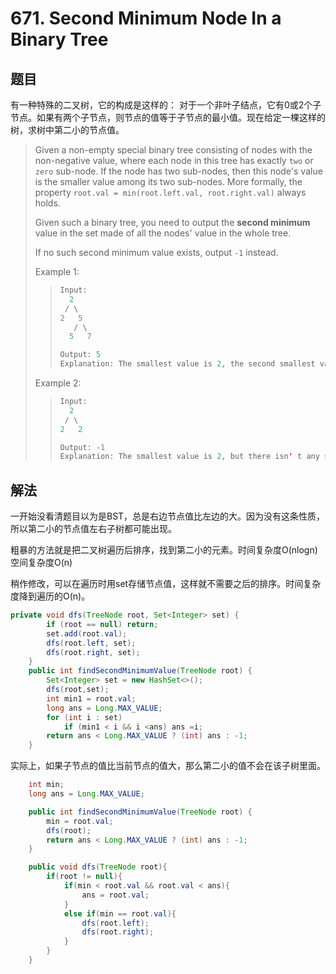 # 671. Second Minimum Node In a Binary Tree

## 题目

有一种特殊的二叉树，它的构成是这样的： 对于一个非叶子结点，它有0或2个子节点。如果有两个子节点，则节点的值等于子节点的最小值。现在给定一棵这样的树，求树中第二小的节点值。

>Given a non-empty special binary tree consisting of nodes with the non-negative value, where each node in this tree has exactly `two` or `zero` sub-node. If the node has two sub-nodes, then this node's value is the smaller value among its two sub-nodes. More formally, the property `root.val = min(root.left.val, root.right.val)` always holds.
>
>Given such a binary tree, you need to output the **second minimum** value in the set made of all the nodes' value in the whole tree.
>
>If no such second minimum value exists, output `-1` instead.
>
>Example 1:
>
>>```java
>>Input:
>>   2
>>  / \
>> 2   5
>>    / \
>>   5   7
>>
>>Output: 5
>>Explanation: The smallest value is 2, the second smallest value is 5.
>>```
>
>Example 2:
>
>>```java
>>Input:
>>   2
>>  / \
>> 2   2
>>
>>Output: -1
>>Explanation: The smallest value is 2, but there isn' t any second smallest value.

## 解法

一开始没看清题目以为是BST，总是右边节点值比左边的大。因为没有这条性质，所以第二小的节点值左右子树都可能出现。

粗暴的方法就是把二叉树遍历后排序，找到第二小的元素。时间复杂度O(nlogn)空间复杂度O(n)

稍作修改，可以在遍历时用set存储节点值，这样就不需要之后的排序。时间复杂度降到遍历的O(n)。

```java
private void dfs(TreeNode root, Set<Integer> set) {
        if (root == null) return;
        set.add(root.val);
        dfs(root.left, set);
        dfs(root.right, set);
    }
    public int findSecondMinimumValue(TreeNode root) {
        Set<Integer> set = new HashSet<>();
        dfs(root,set);
        int min1 = root.val;
        long ans = Long.MAX_VALUE;
        for (int i : set)
            if (min1 < i && i <ans) ans =i;
        return ans < Long.MAX_VALUE ? (int) ans : -1;
    }
```

实际上，如果子节点的值比当前节点的值大，那么第二小的值不会在该子树里面。

```java
    int min;
    long ans = Long.MAX_VALUE;

    public int findSecondMinimumValue(TreeNode root) {
        min = root.val;
        dfs(root);
        return ans < Long.MAX_VALUE ? (int) ans : -1;
    }

    public void dfs(TreeNode root){
        if(root != null){
            if(min < root.val && root.val < ans){
                ans = root.val;
            }
            else if(min == root.val){
                dfs(root.left);
                dfs(root.right);
            }
        }
    }
```
